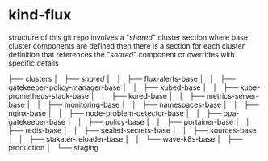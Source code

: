# kind-flux

structure of this git repo involves a "_shared_" cluster section where base cluster components are defined
then there is a section for each cluster definition that references the "_shared_" component or overrides with specific details

├── clusters
│   ├── _shared_
│   │   ├── flux-alerts-base
│   │   ├── gatekeeper-policy-manager-base
│   │   ├── kubed-base
│   │   ├── kube-prometheus-stack-base
│   │   ├── kured-base
│   │   ├── metrics-server-base
│   │   ├── monitoring-base
│   │   ├── namespaces-base
│   │   ├── nginx-base
│   │   ├── node-problem-detector-base
│   │   ├── opa-gatekeeper-base
│   │   ├── policy-base
│   │   ├── portainer-base
│   │   ├── redis-base
│   │   ├── sealed-secrets-base
│   │   ├── sources-base
│   │   ├── stakater-reloader-base
│   │   └── wave-k8s-base
│   ├── production
│   └── staging

